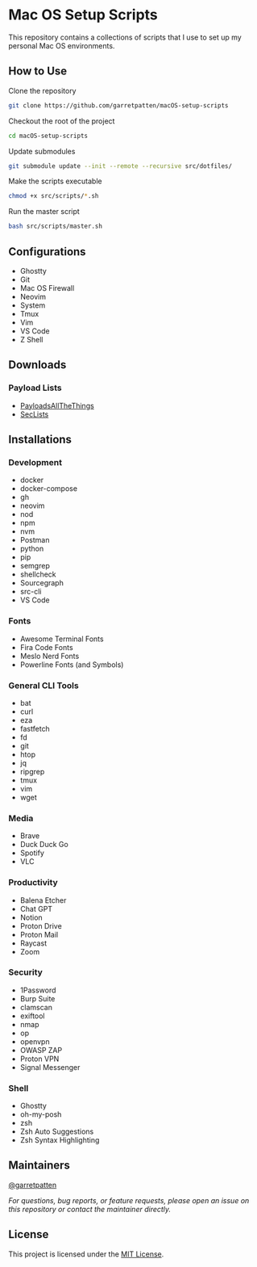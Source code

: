 # Mac OS Setup Scripts

This repository contains a collections of scripts that I use to set up my personal Mac OS environments.

## How to Use

Clone the repository

```bash
git clone https://github.com/garretpatten/macOS-setup-scripts
```

Checkout the root of the project

```bash
cd macOS-setup-scripts
```

Update submodules

```bash
git submodule update --init --remote --recursive src/dotfiles/
```

Make the scripts executable

```bash
chmod +x src/scripts/*.sh
```

Run the master script

```bash
bash src/scripts/master.sh
```

## Configurations

- Ghostty
- Git
- Mac OS Firewall
- Neovim
- System
- Tmux
- Vim
- VS Code
- Z Shell

## Downloads

### Payload Lists

- [PayloadsAllTheThings](https://github.com/swisskyrepo/PayloadsAllTheThings)
- [SecLists](https://github.com/danielmiessler/SecLists)

## Installations

### Development

- docker
- docker-compose
- gh
- neovim
- nod
- npm
- nvm
- Postman
- python
- pip
- semgrep
- shellcheck
- Sourcegraph
- src-cli
- VS Code

### Fonts

- Awesome Terminal Fonts
- Fira Code Fonts
- Meslo Nerd Fonts
- Powerline Fonts (and Symbols)

### General CLI Tools

- bat
- curl
- eza
- fastfetch
- fd
- git
- htop
- jq
- ripgrep
- tmux
- vim
- wget

### Media

- Brave
- Duck Duck Go
- Spotify
- VLC

### Productivity

- Balena Etcher
- Chat GPT
- Notion
- Proton Drive
- Proton Mail
- Raycast
- Zoom

### Security

- 1Password
- Burp Suite
- clamscan
- exiftool
- nmap
- op
- openvpn
- OWASP ZAP
- Proton VPN
- Signal Messenger

### Shell

- Ghostty
- oh-my-posh
- zsh
- Zsh Auto Suggestions
- Zsh Syntax Highlighting

## Maintainers

[@garretpatten](https://github.com/garretpatten/)

*For questions, bug reports, or feature requests, please open an issue on this repository or contact the maintainer directly.*

## License
This project is licensed under the [MIT License](./LICENSE).
